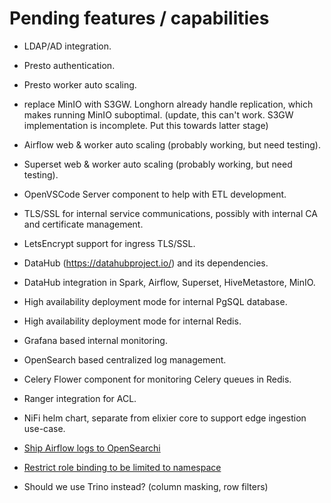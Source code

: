 Pending features / capabilities
================================

- LDAP/AD integration.

- Presto authentication. 

- Presto worker auto scaling.

- replace MinIO with S3GW. Longhorn already handle replication, which makes running MinIO suboptimal. (update, this can't work. S3GW implementation is incomplete. Put this towards latter stage)

- Airflow web & worker auto scaling (probably working, but need testing).

- Superset web & worker auto scaling (probably working, but need testing).

- OpenVSCode Server component to help with ETL development.

- TLS/SSL for internal service communications, possibly with internal CA and certificate management.

- LetsEncrypt support for ingress TLS/SSL.

- DataHub (https://datahubproject.io/) and its dependencies.

- DataHub integration in Spark, Airflow, Superset, HiveMetastore, MinIO.

- High availability deployment mode for internal PgSQL database. 
 
- High availability deployment mode for internal Redis.

- Grafana based internal monitoring.

- OpenSearch based centralized log management.

- Celery Flower component for monitoring Celery queues in Redis. 

- Ranger integration for ACL.

- NiFi helm chart, separate from elixier core to support edge ingestion use-case.

- [Ship Airflow logs to OpenSearchi](https://medium.com/@semih.sezer/how-to-send-airflow-logs-to-elasticsearch-using-filebeat-and-logstash-250c074e7575
)

- [Restrict role binding to be limited to namespace](https://travis.media/clusterrolebinding-with-service-account-all-namespaces/#20210904-restrictnamespaces)

- Should we use Trino instead? (column masking, row filters)

